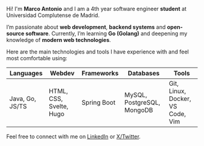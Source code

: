Hi! I'm **Marco Antonio** and I am a 4th year software engineer **student** at Universidad Complutense de Madrid.

I’m passionate about **web development**, **backend systems** and **open-source software**.
Currently, I’m learning **Go (Golang)** and deepening my knowledge of **modern web technologies**.

Here are the main technologies and tools I have experience with and feel most comfortable using:

<table>
  <thead>
    <tr>
      <th>Languages</th>
      <th>Webdev</th>
      <th>Frameworks</th>
      <th>Databases</th>
      <th>Tools</th>
    </tr>
  </thead>
  <tbody>
    <tr>
      <td data-label="Languages">Java, Go, JS/TS</td>
      <td data-label="Webdev">HTML, CSS, Svelte, Hugo</td>
      <td data-label="Frameworks">Spring Boot</td>
      <td data-label="Databases">MySQL, PostgreSQL, MongoDB</td>
      <td data-label="Tools">Git, Linux, Docker, VS Code, Vim</td>
    </tr>
  </tbody>
</table>

Feel free to connect with me on [LinkedIn](https://www.linkedin.com/in/marco-antonio-p%C3%A9rez-neira-562b42342/) or [X/Twitter](https://x.com/DCCXXV_).
